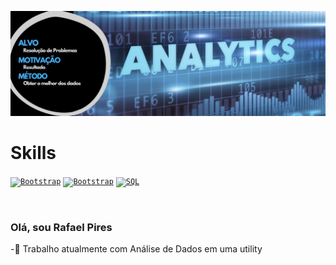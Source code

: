 <a href="https://github.com/Rafa-Pires">![Rafa-Pires](./Rafa.jpg)</a>

##
<h1 align="left"> Skills </h1>
<p align="left">
  <code><a href="https://img.shields.io/badge/Python-3776AB?style=for-the-badge&logo=python&logoColor=white"><img alt="Bootstrap" title="Bootstrap" src="https://img.shields.io/badge/Python-3776AB?style=for-the-badge&logo=python&logoColor=white" height="42"></a></code>  
  <code><a href="https://www.r-project.org/"><img alt="Bootstrap" title="Bootstrap" src="https://img.shields.io/badge/R-276DC3?style=for-the-badge&logo=r&logoColor=white" height="42"></a></code>
<code><a href="https://img.shields.io/badge/Python-3776AB?style=for-the-badge&logo=python&logoColor=white"><img alt="SQL" title="SQL" src="./Rafa-Pires/servidor-sql.png" height="42"></a></code>  
</p>
<br>


### Olá, sou Rafael Pires

-🔌 Trabalho atualmente com Análise de Dados em uma utility

